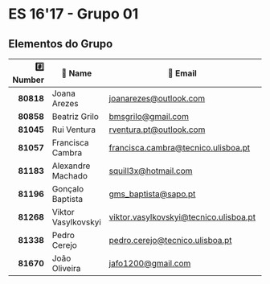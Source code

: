 ES 16'17 - Grupo 01
===================

Elementos do Grupo
------------------

| :hash: Number |     :memo: Name     |              :email: Email               |    :octocat: GitHub     |   :package: Group   |
|--------------:|---------------------|------------------------------------------|-------------------------|---------------------|
|     **80818** | Joana Arezes        |          <joanarezes@outlook.com>        | [JoanaArezes]           |     100*Reads*      |
|     **80858** | Beatriz Grilo       |            <bmsgrilo@gmail.com>          | [BMSGrilo]              |     100*Writes*     |
|     **81045** | Rui Ventura         |         <rventura.pt@outlook.com>        | [rgcv]                  |     100*Reads*      |
|     **81057** | Francisca Cambra    |    <francisca.cambra@tecnico.ulisboa.pt> | [kika96kika]            |     100*Writes*     |
|     **81183** | Alexandre Machado   |            <squill3x@hotmail.com>        | [Squill3x]              |     100*Reads*      |
|     **81196** | Gonçalo Baptista    |        <gms_baptista@sapo.pt>            | [gmsbaptista]           |     30*Writes*      |
|     **81268** | Viktor Vasylkovskyi | <viktor.vasylkovskyi@tecnico.ulisboa.pt> | [vitiavas]              |     30*Writes*      |
|     **81338** | Pedro Cerejo        |        <pedro.cerejo@tecnico.ulisboa.pt> | [schimini]              |     30*Writes*      |
|     **81670** | João Oliveira       |            <jafo1200@gmail.com>          | [joaoalexandreoliveira] |     100*Writes*     |

[JoanaArezes]: https://github.com/JoanaArezes
[BMSGrilo]: https://github.com/BMSGrilo
[rgcv]: https://github.com/rgcv
[kika96kika]: https://github.com/kika96kika
[Squill3x]: https://github.com/Squill3x
[gmsbaptista]: https://github.com/gmsbaptista
[vitiavas]: https://github.com/vitiavas
[schimini]: https://github.com/schimini
[joaoalexandreoliveira]: https://github.com/joaoalexandreoliveira
